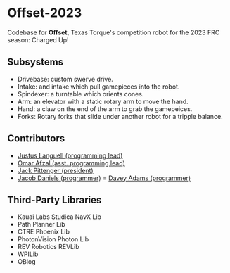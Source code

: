 # Offset-2023

Codebase for **Offset**, Texas Torque's competition robot for the 2023 FRC season: Charged Up!

## Subsystems

- Drivebase: custom swerve drive.
- Intake: and intake which pull gamepieces into the robot.
- Spindexer: a turntable which orients cones.
- Arm: an elevator with a static rotary arm to move the hand.
- Hand: a claw on the end of the arm to grab the gamepeices.
- Forks: Rotary forks that slide under another robot for a tripple balance.

## Contributors

- [Justus Languell (programming lead)](https://github.com/juicestus/)
- [Omar Afzal (asst. programming lead)](https://github.com/0mara/)
- [Jack Pittenger (president)](https://github.com/realSaddy/)
- [Jacob Daniels (programmer)](https://github.com/firebanner64/)
= [Davey Adams (programmer)](https://github.com/humandavey)

## Third-Party Libraries

- Kauai Labs Studica NavX Lib
- Path Planner Lib
- CTRE Phoenix Lib
- PhotonVision Photon Lib
- REV Robotics REVLib
- WPILib
- OBlog
